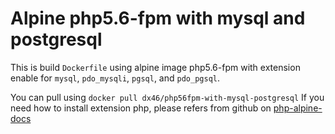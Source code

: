 # Alpine php5.6-fpm with mysql and postgresql

This is build `Dockerfile` using alpine image php5.6-fpm with extension enable for `mysql`, `pdo_mysqli`, `pgsql`, and `pdo_pgsql`.

You can pull using `docker pull dx46/php56fpm-with-mysql-postgresql`
If you need how to install extension php, please refers from github on [php-alpine-docs](https://github.com/docker-library/docs/tree/master/php#how-to-install-more-php-extensions)
